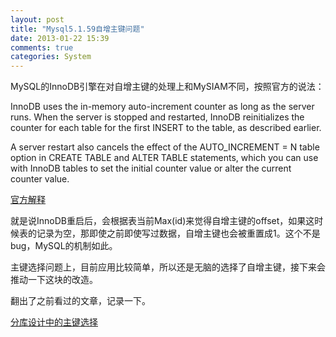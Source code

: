 ```yaml
---
layout: post
title: "Mysql5.1.59自增主键问题"
date: 2013-01-22 15:39
comments: true
categories: System
---
```


MySQL的InnoDB引擎在对自增主键的处理上和MySIAM不同，按照官方的说法：

InnoDB uses the in-memory auto-increment counter as long as the server runs. When the server is stopped and restarted, InnoDB reinitializes the counter for each table for the first INSERT to the table, as described earlier.

A server restart also cancels the effect of the AUTO_INCREMENT = N table option in CREATE TABLE and ALTER TABLE statements, which you can use with InnoDB tables to set the initial counter value or alter the current counter value.

[官方解释](http://dev.mysql.com/doc/refman/5.1/en/innodb-auto-increment-handling.html)

就是说InnoDB重启后，会根据表当前Max(id)来觉得自增主键的offset，如果这时候表的记录为空，那即使之前即使写过数据，自增主键也会被重置成1。这个不是bug，MySQL的机制如此。

主键选择问题上，目前应用比较简单，所以还是无脑的选择了自增主键，接下来会推动一下这块的改造。

翻出了之前看过的文章，记录一下。

[分库设计中的主键选择](http://www.cnblogs.com/ylqmf/archive/2011/10/11.html)
